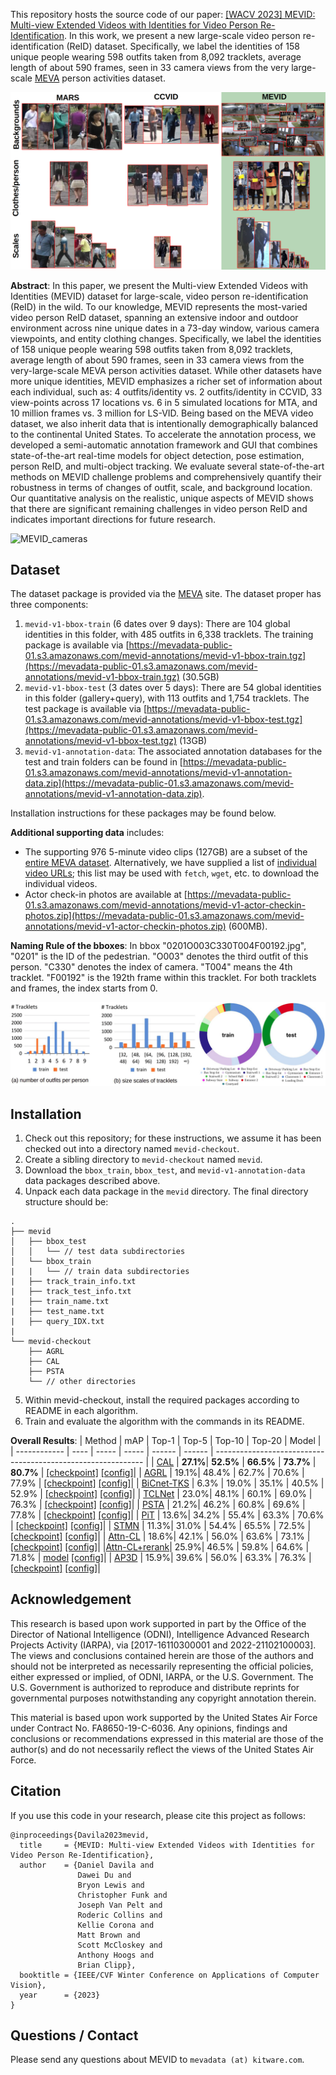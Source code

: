 This repository hosts the source code of our paper: [[WACV 2023] MEVID: Multi-view Extended Videos with Identities for Video Person Re-Identification](https://arxiv.org/pdf/2211.04656.pdf). In this work, we present a new large-scale video person re-identification (ReID) dataset.
Specifically, we label the identities of 158 unique people wearing 598 outfits taken from 8,092 tracklets, average length of about 590 frames, seen in 33 camera views from the very large-scale [MEVA](https://mevadata.org/) person activities dataset. 

![MEVID_comparison](figs/mevid_figure.png)

**Abstract**: In this paper, we present the Multi-view Extended Videos with Identities (MEVID) dataset for large-scale, video person re-identification (ReID) in the wild. To our knowledge, MEVID represents the most-varied video person ReID dataset, spanning an extensive indoor and outdoor environment across nine unique dates in a 73-day window, various camera viewpoints, and entity clothing changes. Specifically, we label the identities of 158 unique people wearing 598 outfits taken from 8,092 tracklets, average length of about 590 frames, seen in 33 camera views from the very-large-scale MEVA person activities dataset. While other datasets have more unique identities, MEVID emphasizes a richer set of information about each individual, such as: 4 outfits/identity vs. 2 outfits/identity in CCVID, 33 view-points across 17 locations vs. 6 in 5 simulated locations for MTA, and 10 million frames vs. 3 million for LS-VID. Being based on the MEVA video dataset, we also inherit data that is intentionally demographically balanced to the continental United States. To accelerate the annotation process, we developed a semi-automatic annotation framework and GUI that combines state-of-the-art real-time models for object detection, pose estimation, person ReID, and multi-object tracking. We evaluate several state-of-the-art methods on MEVID challenge problems and comprehensively quantify their robustness in terms of changes of outfit, scale, and background location. Our quantitative analysis on the realistic, unique aspects of MEVID shows that there are significant remaining challenges in video person ReID and indicates important directions for future research.

![MEVID_cameras](figs/mevid-cameras.png)

## Dataset
The dataset package is provided via the [MEVA](https://mevadata.org/index.html) site. The dataset proper has three components:
1) `mevid-v1-bbox-train` (6 dates over 9 days): There are 104 global identities in this folder, with 485 outfits in 6,338 tracklets. The training package is available via [https://mevadata-public-01.s3.amazonaws.com/mevid-annotations/mevid-v1-bbox-train.tgz](https://mevadata-public-01.s3.amazonaws.com/mevid-annotations/mevid-v1-bbox-train.tgz) (30.5GB)
2) `mevid-v1-bbox-test` (3 dates over 5 days): There are 54 global identities in this folder (gallery+query), with 113 outfits and 1,754 tracklets. The test package is available via [https://mevadata-public-01.s3.amazonaws.com/mevid-annotations/mevid-v1-bbox-test.tgz](https://mevadata-public-01.s3.amazonaws.com/mevid-annotations/mevid-v1-bbox-test.tgz) (13GB)
3) `mevid-v1-annotation-data`: The associated annotation databases for the test and train folders can be found in [https://mevadata-public-01.s3.amazonaws.com/mevid-annotations/mevid-v1-annotation-data.zip](https://mevadata-public-01.s3.amazonaws.com/mevid-annotations/mevid-v1-annotation-data.zip).

Installation instructions for these packages may be found below.

**Additional supporting data** includes:
- The supporting 976 5-minute video clips (127GB) are a subset of the [entire MEVA dataset](https://mevadata.org/index.html#getting-data). Alternatively, we have supplied a list of [individual video URLs](mevid-v1-video-URLS.txt); this list may be used with `fetch`, `wget`, etc. to download the individual videos.
- Actor check-in photos are available at [https://mevadata-public-01.s3.amazonaws.com/mevid-annotations/mevid-v1-actor-checkin-photos.zip](https://mevadata-public-01.s3.amazonaws.com/mevid-annotations/mevid-v1-actor-checkin-photos.zip) (600MB).

**Naming Rule of the bboxes**:
In bbox "0201O003C330T004F00192.jpg", "0201" is the ID of the pedestrian. "O003" denotes the third outfit of this person. "C330" denotes the index of camera. "T004" means the 4th tracklet. "F00192" is the 192th frame within this tracklet. For both tracklets and frames, the index starts from 0.

![MEVID_statistics](figs/mevid_statistics.png)

## Installation
1. Check out this repository; for these instructions, we assume it has been checked out into a directory named `mevid-checkout`.
2. Create a sibling directory to `mevid-checkout` named `mevid`.
3. Download the `bbox_train`, `bbox_test`, and `mevid-v1-annotation-data` data packages described above.
4. Unpack each data package in the `mevid` directory. The final directory structure should be:
```
.
├── mevid
│   ├── bbox_test
│   │   └── // test data subdirectories
│   └── bbox_train
|   |   └── // train data subdirectories
|   ├── track_train_info.txt
|   ├── track_test_info.txt
|   ├── train_name.txt
|   ├── test_name.txt
|   ├── query_IDX.txt
|
└── mevid-checkout
    ├── AGRL
    ├── CAL
    ├── PSTA
    └── // other directories

```
5. Within mevid-checkout, install the required packages according to README in each algorithm.
6. Train and evaluate the algorithm with the commands in its README.

**Overall Results**:
|     Method   |  mAP | Top-1 |  Top-5 | Top-10 | Top-20 | Model                                                        |
| ------------ | ---- | ----- |  ----- | ------ | ------ | ------------------------------------------------------------ |
| [CAL](https://github.com/guxinqian/Simple-CCReID)          | **27.1%**| **52.5%** |  **66.5%** |  **73.7%** | **80.7%**  | [[checkpoint]](https://drive.google.com/file/d/1J9bECL9UAKwzOfMD8PRUxjnZW6hI2hQW/view?usp=share_link) [[config]](CAL/data/datasets/ccvid.py)|
| [AGRL](https://github.com/weleen/AGRL.pytorch)         | 19.1%| 48.4% |  62.7% |  70.6% | 77.9%  | [[checkpoint]](https://drive.google.com/file/d/1hGcDCkHw6A4j-Lyj9MF7v0QW9M-ptcGx/view?usp=share_link) [[config]](AGRL/torchreid/data_manager/mars.py)|
| [BiCnet-TKS](https://github.com/blue-blue272/BiCnet-TKS)   | 6.3% | 19.0% |  35.1% |  40.5% | 52.9%  | [[checkpoint]](https://drive.google.com/file/d/1lMB9v1a9_9FCLnbIMuXooCOGiU4CzYwa/view?usp=share_link) [[config]](BiCnet-TKS/data_manager/mars.py)|
| [TCLNet](https://github.com/blue-blue272/VideoReID-TCLNet)       | 23.0%| 48.1% |  60.1% |  69.0% | 76.3%  | [[checkpoint]](https://drive.google.com/file/d/1AeBEHStNVkhj0oIRkDafSCRMsCh8l4Pb/view?usp=share_link) [[config]](TCLNet/data_manager/mars.py)|
| [PSTA](https://github.com/WangYQ9/VideoReID-PSTA)         | 21.2%| 46.2% |  60.8% |  69.6% | 77.8%  | [[checkpoint]](https://drive.google.com/file/d/1fyGPq31wQhB7-qVuzy7TzU7QA7XCugJ6/view?usp=share_link) [[config]](PSTA/data_manager/Mars.py)|
| [PiT](https://github.com/deropty/PiT)          | 13.6%| 34.2% |  55.4% |  63.3% | 70.6%  | [[checkpoint]](https://drive.google.com/file/d/1TTY3wDEQmPc_GHuho0P4HdFez2WEHU1Y/view?usp=share_link) [[config]](PiT/datasets/mars.py)|
| [STMN](https://github.com/cvlab-yonsei/STMN)         | 11.3%| 31.0% |  54.4% |  65.5% | 72.5%  | [[checkpoint]](https://drive.google.com/file/d/1Ysf7q4ZwNFWvMr_ywDMwBZp2Lx88_66V/view?usp=share_link) [[config]](STMN/create_mevid.py)|
| [Attn-CL](https://github.com/ppriyank/Video-Person-Re-ID-Fantastic-Techniques-and-Where-to-Find-Them)      | 18.6%| 42.1% |  56.0% |  63.6% | 73.1%  | [[checkpoint]](https://drive.google.com/file/d/1NsnDc0GplE0IajOaud5cb8kRHmAEFKYJ/view?usp=share_link) [[config]](Attn-CL/tools/data_manager.py)|
|[Attn-CL+rerank](https://github.com/ppriyank/Video-Person-Re-ID-Fantastic-Techniques-and-Where-to-Find-Them)| 25.9%| 46.5% |  59.8% |  64.6% | 71.8%  | [model](https://drive.google.com/file/d/1NsnDc0GplE0IajOaud5cb8kRHmAEFKYJ/view?usp=share_link) [[config]](Attn-CL/tools/data_manager.py)|
| [AP3D](https://github.com/guxinqian/AP3D)         | 15.9%| 39.6% |  56.0% |  63.3% | 76.3%  | [[checkpoint]](https://drive.google.com/file/d/1oUaRfI9yyfD5PuO2EoJX5UfslVwqkcJ7/view?usp=share_link) [[config]](AP3D/tools/data_manager.py)|

## Acknowledgement
This research is based upon work supported in part by the Office of the Director of National Intelligence (ODNI), Intelligence Advanced Research Projects Activity (IARPA), via [2017-16110300001 and 2022-21102100003]. The views and conclusions contained herein are those of the authors and should not be interpreted as necessarily representing the official policies, either expressed or implied, of ODNI, IARPA, or the U.S. Government. The U.S. Government is authorized to reproduce and distribute reprints for governmental purposes notwithstanding any copyright annotation therein.

This material is based upon work supported by the United States Air Force under Contract No. FA8650-19-C-6036. Any opinions, findings and conclusions or recommendations expressed in this material are those of the author(s) and do not necessarily reflect the views of the United States Air Force.

## Citation
If you use this code in your research, please cite this project as follows:

```
@inproceedings{Davila2023mevid,
  title     = {MEVID: Multi-view Extended Videos with Identities for Video Person Re-Identification},
  author    = {Daniel Davila and
               Dawei Du and
               Bryon Lewis and 
               Christopher Funk and 
               Joseph Van Pelt and
               Roderic Collins and 
               Kellie Corona and 
               Matt Brown and 
               Scott McCloskey and 
               Anthony Hoogs and 
               Brian Clipp},
  booktitle = {IEEE/CVF Winter Conference on Applications of Computer Vision},
  year      = {2023}
}
```


## Questions / Contact

Please send any questions about MEVID to `mevadata (at) kitware.com`.
